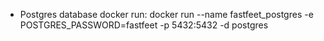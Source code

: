 * Postgres database docker run:
docker run --name fastfeet_postgres -e POSTGRES_PASSWORD=fastfeet -p 5432:5432 -d postgres
